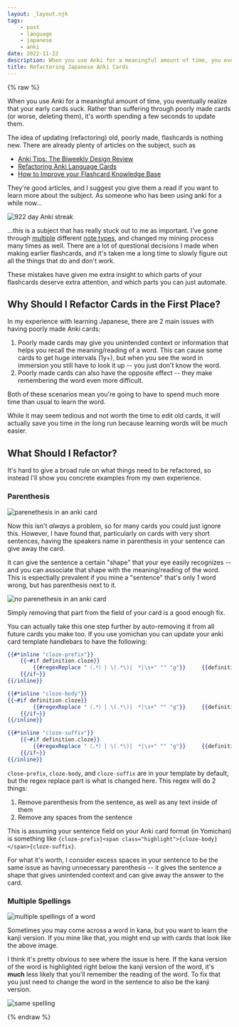 ```yaml
---
layout: _layout.njk
tags: 
    - post 
    - language 
    - japanese
    - anki
date: 2022-11-22
description: When you use Anki for a meaningful amount of time, you eventually realize that your early cards suck. Rather than suffering through poorly made cards (or worse, deleting them), it's worth spending a few seconds to update them. This article will show you some common mistakes people make with their cards and how to correct them.
title: Refactoring Japanese Anki Cards
---
```


{% raw %}

When you use Anki for a meaningful amount of time, you eventually realize that your early cards suck. Rather than suffering through poorly made cards (or worse, deleting them), it's worth spending a few seconds to update them.

The idea of updating (refactoring) old, poorly made, flashcards is nothing new. There are already plenty of articles on the subject, such as

* [Anki Tips: The Biweekly Design Review](https://medium.com/euthyphroria/anki-tips-the-biweekly-design-review-d9bc430c61af)
* [Refactoring Anki Language Cards](https://www.ojisanseiuchi.com/2021/03/20/refactoring-anki-language-cards/)
* [How to Improve your Flashcard Knowledge Base](https://www.marknagelberg.com/how-to-improve-your-flashcard-knowledge-base/)

They're good articles, and I suggest you give them a read if you want to learn more about the subject. As someone who has been using anki for a while now...

![922 day Anki streak](/images/20221122/anki_streak.png)

...this is a subject that has really stuck out to me as important. I've gone through [multiple](/projects/notetype) different [note types](/projects/notetype2), and changed my mining process many times as well. There are a lot of questional decisions I made when making earlier flashcards, and it's taken me a long time to slowly figure out all the things that do and don't work.

These mistakes have given me extra insight to which parts of your flashcards deserve extra attention, and which parts you can just automate.

## Why Should I Refactor Cards in the First Place?

In my experience with learning Japanese, there are 2 main issues with having poorly made Anki cards:

1. Poorly made cards may give you unintended context or information that helps you recall the meaning/reading of a word. This can cause some cards to get huge intervals (1y+), but when you see the word in immersion you still have to look it up -- you just don't know the word.
2. Poorly made cards can also have the opposite effect -- they make remembering the word even more difficult.

Both of these scenarios mean you're going to have to spend much more time than usual to learn the word.

While it may seem tedious and not worth the time to edit old cards, it will actually save you time in the long run because learning words will be much easier.

## What Should I Refactor?

It's hard to give a broad rule on what things need to be refactored, so instead I'll show you concrete examples from my own experience.

### Parenthesis

![parenethesis in an anki card](/images/20221122/parenthesis.png)

Now this isn't *always* a problem, so for many cards you could just ignore this. However, I have found that, particularly on cards with very short sentences, having the speakers name in parenthesis in your sentence can give away the card.

It can give the sentence a certain "shape" that your eye easily recognizes -- and you can associate that shape with the meaning/reading of the word. This is espectially prevalent if you mine a "sentence" that's only 1 word wrong, but has parenthesis next to it.

![no parenethesis in an anki card](/images/20221122/no_parenthesis.png)

Simply removing that part from the field of your card is a good enough fix.

You can actually take this one step further by auto-removing it from all future cards you make too. If you use yomichan you can update your anki card template handlebars to have the following:

```handlebars
{{#*inline "cloze-prefix"}}
    {{~#if definition.cloze}}
        {{#regexReplace "（.*）| \(.*\)|　*|\s+" "" "g"}}     {{definition.cloze.prefix}}{{/regexReplace}}
    {{/if~}}
{{/inline}}

{{#*inline "cloze-body"}}
{{~#if definition.cloze}}
        {{#regexReplace "（.*）| \(.*\)|　*|\s+" "" "g"}}     {{definition.cloze.body}}{{/regexReplace}}
    {{/if~}}
{{/inline}}

{{#*inline "cloze-suffix"}}
    {{~#if definition.cloze}}
        {{#regexReplace "（.*）| \(.*\)|　*|\s+" "" "g"}}     {{definition.cloze.suffix}}{{/regexReplace}}
    {{/if~}}
{{/inline}}
```

```close-prefix```, ```cloze-body```, and ```cloze-suffix``` are in your template by default, but the regex replace part is what is changed here. This regex will do 2 things:

1. Remove parenthesis from the sentence, as well as any text inside of them
2. Remove any spaces from the sentence

This is assuming your sentence field on your Anki card format (in Yomichan) is something like ```{cloze-prefix}<span class="highlight">{cloze-body}</span>{cloze-suffix}```.

For what it's worth, I consider excess spaces in your sentence to be the same issue as having unnecessary parenthesis -- it gives the sentence a shape that gives unintended context and can give away the answer to the card.

### Multiple Spellings

![multiple spellings of a word](/images/20221122/spelling.png)

Sometimes you may come across a word in kana, but you want to learn the kanji version. If you mine like that, you might end up with cards that look like the above image.

I think it's pretty obvious to see where the issue is here. If the kana version of the word is highlighted right below the kanji version of the word, it's **much** less likely that you'll remember the reading of the word. To fix that you just need to change the word in the sentence to also be the kanji version.

![same spelling](/images/20221122/same_spelling.png)

{% endraw %}
